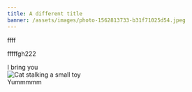 ```yaml
---
title: A different title
banner: /assets/images/photo-1562813733-b31f71025d54.jpeg
---
```

<p><grid-plate layout="1-1" responsive-size="sm" responsive-width="900" breakpoint-sm="900" breakpoint-md="1200" breakpoint-lg="1500" breakpoint-xl="1800" hide-ops><p slot="col-1">ffff</p>
<p slot="col-2">fffffgh222</p>
</grid-plate>
</p>
<meme-maker alt="Cat stalking a small toy" image-url="https://cdn2.thecatapi.com/images/9j5.jpg" top-text="I bring you" bottom-text="Yummmmm">
    <div>I bring you</div>
      <img src="https://cdn2.thecatapi.com/images/9j5.jpg" alt="Cat stalking a small toy" preload="lazy"/>
    <div>Yummmmm</div></meme-maker>
